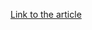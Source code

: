 [Link to the article](https://thedfirreport.com/2025/05/19/another-confluence-bites-the-dust-falling-to-elpaco-team-ransomware/)
